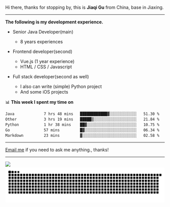 Hi there, thanks for stopping by, this is **Jiaqi Gu** from China, base in Jiaxing.

---

**The following is my development experience.**

- Senior Java Developer(main)
  - 8 years experiences

- Frontend developer(second)
  - Vue.js (1 year experience)
  - HTML / CSS / Javascript
  
- Full stack developer(second as well)
  - I also can write (simple) Python project
  - And some iOS projects

📊 **This week I spent my time on**
<!--START_SECTION:waka-->

```txt
Java             7 hrs 48 mins   ████████████▓░░░░░░░░░░░░   51.30 %
Other            3 hrs 19 mins   █████▒░░░░░░░░░░░░░░░░░░░   21.84 %
Python           1 hr 38 mins    ██▓░░░░░░░░░░░░░░░░░░░░░░   10.75 %
Go               57 mins         █▓░░░░░░░░░░░░░░░░░░░░░░░   06.34 %
Markdown         23 mins         ▓░░░░░░░░░░░░░░░░░░░░░░░░   02.58 %
```

<!--END_SECTION:waka-->

---

[Email me](mailto:htk2klwgr@mozmail.com?subject=Hiring_from_GitHub) if you need to ask me anything., thanks!

---

![]( https://visitor-badge.glitch.me/badge?page_id=githubgujiaqi)
![]( https://github.com/droid-Q/droid-Q/raw/output/github-contribution-grid-snake.svg#gh-dark-mode-only)

